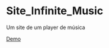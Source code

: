 # Site_Infinite_Music
Um site de um player de música

 
<a href="https://youtu.be/lJ2Oz-_ZQaY">Demo</a>
